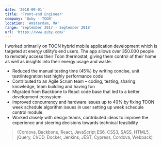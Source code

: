 ```yaml
---
date: '2018-09-01'
title: 'Front-end Engineer'
company: 'Quby - TOON'
location: 'Amsterdam, MA'
range: 'September 2017 - September 2018'
url: 'https://www.quby.com/'
---
```


I worked primarily on TOON hybrid mobile application development which is targeted at energy utility’s end users. The app allows over 350.000 people to remotely access their Toon thermostat, giving them control of their home as well as insights into their energy usage and waste.

- Reduced the manual testing time (45%) by writing ​concise, unit test/integration test highly performance code
- Contributed to an Agile Scrum team – coding, testing, sharing knowledge, team building and having fun
- Migrated from Backbone to React code base that led to a better development ecosystem
- Improved concurrency and hardware issues up to 40% by fixing TOON week schedule algorithm issues in
  user setting up week schedule control module.
- Worked closely with design teams, contributed ideas to improve the experience and steering decisions towards technical feasibility

> (Cordova, Backbone, React, JavaScript ES6, CSS3, SASS, HTML5, jQuery, CI/CD, Docker, Jenkins, JEST, Cypress, Cordova, Webpack)
